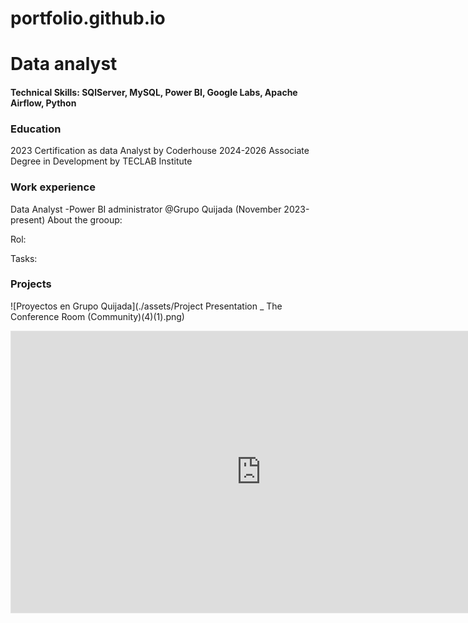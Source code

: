 # portfolio.github.io

# Data analyst
#### Technical Skills: SQlServer, MySQL, Power BI, Google Labs, Apache Airflow, Python
### Education
2023 Certification as data Analyst by Coderhouse 
2024-2026 Associate Degree in Development by TECLAB Institute

### Work experience
Data Analyst -Power BI administrator @Grupo Quijada (November 2023-present)
About the grooup:

Rol:

Tasks:

### Projects
![Proyectos en Grupo Quijada](./assets/Project Presentation _ The Conference Room (Community)(4)(1).png)
<iframe style="border: 1px solid rgba(0, 0, 0, 0.1);" width="800" height="450" src="https://www.figma.com/embed?embed_host=share&url=https%3A%2F%2Fwww.figma.com%2Fboard%2FO76yTStUyo9tmwoL8GVZGE%2FProject-Presentation-%257C-The-Conference-Room-(Community)%3Fnode-id%3D0-1%26t%3Ds5HxTLuPd9uP0cGm-1" allowfullscreen></iframe>
